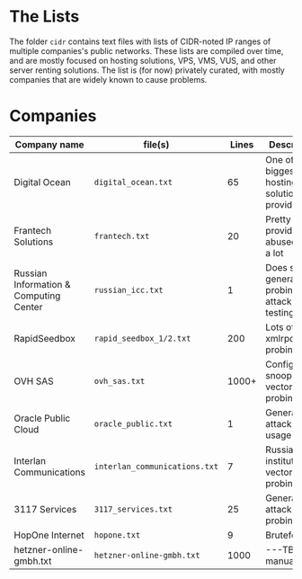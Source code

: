 # The Lists
The folder `cidr` contains text files with lists of CIDR-noted IP ranges of multiple companies's public networks. These lists are compiled over time, and are mostly focused on hosting solutions, VPS, VMS, VUS, and other server renting solutions. The list is (for now) privately curated, with mostly companies that are widely known to cause problems. 

# Companies
| Company name | file(s) | Lines | Description |
| --- | --- | --- | --- |
| Digital Ocean | `digital_ocean.txt` | 65 | One of the biggest hosting solutions provider |
| Frantech Solutions | `frantech.txt` | 20 | Pretty big provider, abused quite a lot |
| Russian Information & Computing Center | `russian_icc.txt` | 1 | Does some general probing and attack vector testing |
| RapidSeedbox | `rapid_seedbox_1/2.txt` | 200 | Lots of xmlrpc and probing |
| OVH SAS | `ovh_sas.txt` | 1000+ | Configuration snooping and vector probing |
| Oracle Public Cloud | `oracle_public.txt` | 1 | General attack and usage |
| Interlan Communications | `interlan_communications.txt` | 7 | Russian institute, vector probing |
| 3117 Services | `3117_services.txt` | 25 | General attack vector probing |
| HopOne Internet | `hopone.txt` | 9 | Bruteforcing |
| hetzner-online-gmbh.txt | `hetzner-online-gmbh.txt` | 1000 | ---TBA manually--- |
